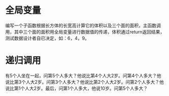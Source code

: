 # 全局变量
编写一个子函数根据长方体的长宽高计算它的体积以及三个面的面积，主函数调用，其中三个面的面积用全局变量进行数据值的传递，体积通过return返回结果，测试数据设计者自已决定，如：6，4，9。

# 递归调用
有5个人坐在一起，问第5个人多大？他说比第4个人大2岁。问第4个人多大？他说比第3个人大2岁。问第3个人多大？他说比第2个人大2岁。问第2个人多大？他说比第1个人大2岁。最后，问第1个人多大，他说10岁。问第5个人多大？